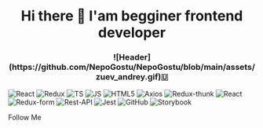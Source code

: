 <h1 align="center">Hi there 👋 I'am begginer frontend developer</h1>
<h3 align="center">![Header](https://github.com/NepoGostu/NepoGostu/blob/main/assets/zuev_andrey.gif)🇺</h3>

![React](https://camo.githubusercontent.com/d184adf1b00bdb0bcbf70e9f277113b7d3c62859228f211ffa5b2cfda8cf6ae8/68747470733a2f2f696d672e736869656c64732e696f2f62616467652f2d52656163742d3238326333343f7374796c653d666f722d7468652d6261646765266c6f676f3d7265616374)
![Redux](https://camo.githubusercontent.com/a4beb7dee85998ce6cf268d2e2f3ecf5c88037a2513af19b7060dcf23789edb7/68747470733a2f2f696d672e736869656c64732e696f2f62616467652f2d52656475782d3238326333343f7374796c653d666f722d7468652d6261646765266c6f676f3d7265647578266c6f676f436f6c6f723d373634414243)
![TS](https://camo.githubusercontent.com/886d90cd5eb866ec52b5b73653241a2b4d787e34e9756ce77cc8a36c881d045d/68747470733a2f2f696d672e736869656c64732e696f2f62616467652f2d547970655363726970742d3238326333343f7374796c653d666f722d7468652d6261646765266c6f676f3d74797065536372697074)
![JS](https://camo.githubusercontent.com/c356cd503de4959c0bab52774bd6e391bd8cfed3f6f7ea81ad3e8f200a9191d2/68747470733a2f2f696d672e736869656c64732e696f2f62616467652f2d4a6176615363726970742d3238326333343f7374796c653d666f722d7468652d6261646765266c6f676f3d6a617661536372697074)
![HTML5](https://camo.githubusercontent.com/6a1d3e230cb8cf58f9807870cd2495d4a0ed2dde1c859e173c0cfe950f262f13/68747470733a2f2f696d672e736869656c64732e696f2f62616467652f2d48544d4c352d3238326333343f7374796c653d666f722d7468652d6261646765266c6f676f3d48544d4c35)
![Axios](https://camo.githubusercontent.com/c1e49fcce3578563301db9352e1857a0bd2414b0b494850855452589d7e6cff2/68747470733a2f2f696d672e736869656c64732e696f2f62616467652f2d4178696f732d3238326333343f7374796c653d666f722d7468652d6261646765266c6f676f3d6178696f73)
![Redux-thunk](https://camo.githubusercontent.com/4e040d5429ef65ef51ce5471d55f4e9d612459e4123d719b27c10bda54033176/68747470733a2f2f696d672e736869656c64732e696f2f62616467652f2d52656475785f7468756e6b2d3238326333343f7374796c653d666f722d7468652d6261646765266c6f676f3d72656475785f7468756e6b)
![React](https://camo.githubusercontent.com/adb5d4c497ef05003415f82b56b8fb683321153ef1311f17b272d5413e9fda6f/68747470733a2f2f696d672e736869656c64732e696f2f62616467652f2d52656475785f666f726d2d3238326333343f7374796c653d666f722d7468652d6261646765266c6f676f3d72656475785f666f726d)
![Redux-form](https://camo.githubusercontent.com/5172a1a03621ad6e7f9f1002e26c88120bb589d8a9ebe3ef3f41ee9eb9c47b79/68747470733a2f2f696d672e736869656c64732e696f2f62616467652f2d524553545f4150492d3238326333343f7374796c653d666f722d7468652d6261646765266c6f676f3d72657374)
![Rest-API](https://camo.githubusercontent.com/b9cd03b442f64040f6ba0d7e269500a11fcfee57e4d5eab9908a246c8ec2c17f/68747470733a2f2f696d672e736869656c64732e696f2f62616467652f2d4a6573742d3238326333343f7374796c653d666f722d7468652d6261646765266c6f676f3d6a657374)
![Jest](https://camo.githubusercontent.com/ac63a54db23872e621dc8cdc2d1dd2e2f3325755380b9444b227157808e73247/68747470733a2f2f696d672e736869656c64732e696f2f62616467652f2d4769746875622d3238326333343f7374796c653d666f722d7468652d6261646765266c6f676f3d476974687562)
![GitHub](https://camo.githubusercontent.com/57f20624301392d93f9eddcdf52a9167a136f4a43c3c99456724c5ef329f0684/68747470733a2f2f696d672e736869656c64732e696f2f62616467652f2d53746f7279426f6f6b2d3238326333343f7374796c653d666f722d7468652d6261646765266c6f676f3d53746f7279426f6f6b)
![Storybook](https://camo.githubusercontent.com/710634f2b02dd538e5aaf212ce1ad01d861922b2911017282dff7d7666c63c70/68747470733a2f2f696d672e736869656c64732e696f2f62616467652f2d4d6174657269616c5f55492d3238326333343f7374796c653d666f722d7468652d6261646765266c6f676f3d6d6174657269616c5f64657369676e)

Follow Me
